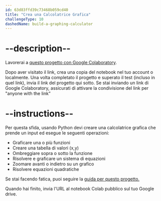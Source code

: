 ```yaml
---
id: 63d83ffd39c73468b059cd40
title: "Crea una Calcolatrice Grafica"
challengeType: 10
dashedName: build-a-graphing-calculator
---
```


# --description--

Lavorerai a <a href="https://colab.research.google.com/drive/1BHKshb67jWVVZQ9VlzQOpdFA-gzJkSUF?usp=sharing" target="_blank" rel="noopener noreferrer nofollow">questo progetto con Google Colaboratory</a>.

Dopo aver visitato il link, crea una copia del notebook nel tuo account o localmente. Una volta completato il progetto e superato il test (incluso in quel link), invia il link del progetto qui sotto. Se stai inviando un link di Google Colaboratory, assicurati di attivare la condivisione del link per "anyone with the link"

# --instructions--

Per questa sfida, usando Python devi creare una calcolatrice grafica che prende un input ed esegue le seguenti operazioni:

- Graficare una o più funzioni
- Creare una tabella di valori (x,y)
- Ombreggiare sopra o sotto la funzione
- Risolvere e graficare un sistema di equazioni
- Zoomare avanti o indietro su un grafico
- Risolvere equazioni quadratiche

Se stai facendo fatica, puoi seguire la <a href="https://www.youtube.com/embed/EM0yNdZBdfQ" target="_blank" rel="noopener noreferrer nofollow">guida per questo progetto.</a>

Quando hai finito, invia l'URL al notebook Colab pubblico sul tuo Google drive.

